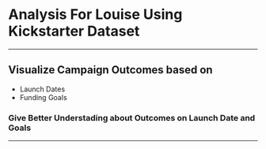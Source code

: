 # Analysis For Louise Using Kickstarter Dataset
---
## Visualize Campaign Outcomes based on
-  Launch Dates
-  Funding Goals
### Give Better Understading about Outcomes on Launch Date and Goals

---
